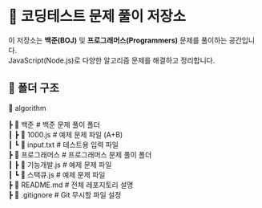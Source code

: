 # 🚀 코딩테스트 문제 풀이 저장소

이 저장소는 **백준(BOJ)** 및 **프로그래머스(Programmers)** 문제를 풀이하는 공간입니다.  
JavaScript(Node.js)로 다양한 알고리즘 문제를 해결하고 정리합니다.  

## 📂 폴더 구조
📁 algorithm 
 
 ┣ 📂 백준          # 백준 문제 풀이 폴더  
 ┃ ┣ 📜 1000.js         # 예제 문제 파일 (A+B)  
 ┃ ┗ 📜 input.txt       # 테스트용 입력 파일  
 ┣ 📂 프로그래머스    # 프로그래머스 문제 풀이 폴더  
 ┃ ┣ 📜 기능개발.js      # 예제 문제 파일  
 ┃ ┗ 📜 스택큐.js       # 예제 문제 파일  
 ┣ 📜 README.md          # 전체 레포지토리 설명  
 ┣ 📜 .gitignore         # Git 무시할 파일 설정  

